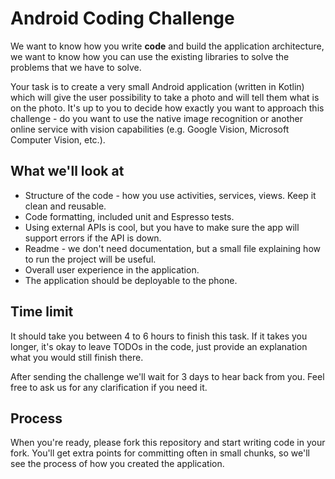 # Android Coding Challenge
We want to know how you write **code** and build the application architecture, we want to know how you can use the existing libraries to solve the problems that we have to solve.

Your task is to create a very small Android application (written in Kotlin) which will give the user possibility to take a photo and will tell them what is on the photo. It's up to you to decide how exactly you want to approach this challenge - do you want to use the native image recognition or another online service with vision capabilities (e.g. Google Vision, Microsoft Computer Vision, etc.).

## What we'll look at
- Structure of the code - how you use activities, services, views. Keep it clean and reusable.
- Code formatting, included unit and Espresso tests.
- Using external APIs is cool, but you have to make sure the app will support errors if the API is down.
- Readme - we don't need documentation, but a small file explaining how to run the project will be useful.
- Overall user experience in the application.
- The application should be deployable to the phone.

## Time limit
It should take you between 4 to 6 hours to finish this task. If it takes you longer, it's okay to leave TODOs in the code, just provide an explanation what you would still finish there.

After sending the challenge we'll wait for 3 days to hear back from you. Feel free to ask us for any clarification if you need it.

## Process
When you're ready, please fork this repository and start writing code in your fork. You'll get extra points for committing often in small chunks, so we'll see the process of how you created the application.

